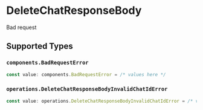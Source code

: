 # DeleteChatResponseBody

Bad request


## Supported Types

### `components.BadRequestError`

```typescript
const value: components.BadRequestError = /* values here */
```

### `operations.DeleteChatResponseBodyInvalidChatIdError`

```typescript
const value: operations.DeleteChatResponseBodyInvalidChatIdError = /* values here */
```


